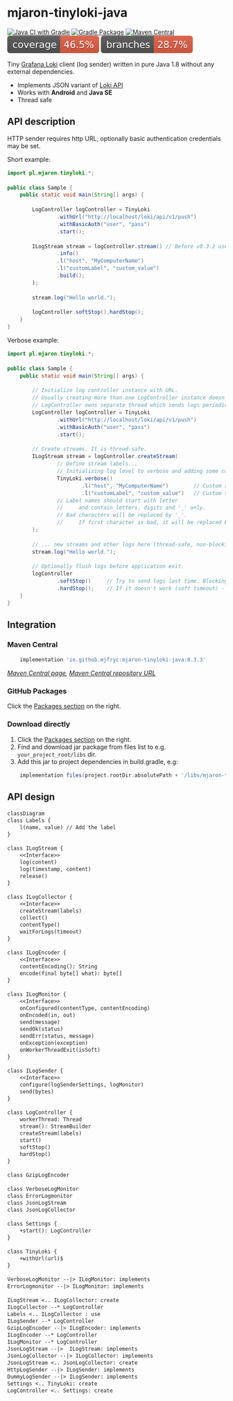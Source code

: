 # mjaron-tinyloki-java

[![Java CI with Gradle](https://github.com/mjfryc/mjaron-tinyloki-java/actions/workflows/gradle.yml/badge.svg)](https://github.com/mjfryc/mjaron-tinyloki-java/actions/workflows/gradle.yml)
[![Gradle Package](https://github.com/mjfryc/mjaron-tinyloki-java/actions/workflows/gradle-publish.yml/badge.svg)](https://github.com/mjfryc/mjaron-tinyloki-java/actions/workflows/gradle-publish.yml)
[![Maven Central](https://img.shields.io/maven-central/v/io.github.mjfryc/mjaron-tinyloki-java?color=dark-green&style=flat)](https://search.maven.org/artifact/io.github.mjfryc/mjaron-tinyloki-java/)
![Coverage](.github/badges/jacoco.svg)
![Branches](.github/badges/branches.svg)

Tiny [Grafana Loki](https://grafana.com/oss/loki/) client (log sender) written in pure Java 1.8 without any external dependencies.

* Implements JSON variant of [Loki API](https://grafana.com/docs/loki/latest/api/#post-lokiapiv1push)
* Works with **Android** and **Java SE**
* Thread safe

## API description

HTTP sender requires http URL, optionally basic authentication credentials may be set.

Short example:
```java
import pl.mjaron.tinyloki.*;

public class Sample {
    public static void main(String[] args) {

        LogController logController = TinyLoki
                .withUrl("http://localhost/loki/api/v1/push")
                .withBasicAuth("user", "pass")
                .start();

        ILogStream stream = logController.stream() // Before v0.3.2 use createStream()
                .info()
                .l("host", "MyComputerName")
                .l("customLabel", "custom_value")
                .build();
        );

        stream.log("Hello world.");

        logController.softStop().hardStop();
    }
}
```

Verbose example:

```java
import pl.mjaron.tinyloki.*;

public class Sample {
    public static void main(String[] args) {

        // Initialize log controller instance with URL.
        // Usually creating more than one LogController instance doesn't make sense.
        // LogController owns separate thread which sends logs periodically.
        LogController logController = TinyLoki
                .withUrl("http://localhost/loki/api/v1/push")
                .withBasicAuth("user", "pass")
                .start();

        // Create streams. It is thread-safe.
        ILogStream stream = logController.createStream(
                // Define stream labels...
                // Initializing log level to verbose and adding some custom labels.
                TinyLoki.verbose()
                        .l("host", "MyComputerName")        // Custom static label.
                        .l("customLabel", "custom_value")   // Custom static label.
                // Label names should start with letter
                //     and contain letters, digits and '_' only.
                // Bad characters will be replaced by '_'.
                //     If first character is bad, it will be replaced by 'A'.
        );

        // ... new streams and other logs here (thread-safe, non-blocking).
        stream.log("Hello world.");

        // Optionally flush logs before application exit.
        logController
                .softStop()     // Try to send logs last time. Blocking method.
                .hardStop();    // If it doesn't work (soft timeout) - force stop sending thread.
    }
}
```

## Integration

### Maven Central

```gradle
    implementation 'io.github.mjfryc:mjaron-tinyloki-java:0.3.3'
```

 _[Maven Central page](https://search.maven.org/artifact/io.github.mjfryc/mjaron-tinyloki-java/),_
 _[Maven Central repository URL](https://repo1.maven.org/maven2/io/github/mjfryc/mjaron-tinyloki-java/)_

### GitHub Packages

Click the [Packages section](https://github.com/mjfryc?tab=packages&repo_name=mjaron-tinyloki-java) on the right.

### Download directly

1. Click the [Packages section](https://github.com/mjfryc?tab=packages&repo_name=mjaron-tinyloki-java) on the right.
2. Find and download jar package from files list to e.g. `your_project_root/libs` dir.
3. Add this jar to project dependencies in build.gradle, e.g:

```gradle
    implementation files(project.rootDir.absolutePath + '/libs/mjaron-tinyloki-java-0.3.3.jar')
```

## API design

```mermaid
classDiagram
class Labels {
    l(name, value) // Add the label
}

class ILogStream {
    <<Interface>>
    log(content)
    log(timestamp, content)
    release()
}

class ILogCollector {
    <<Interface>>
    createStream(labels)
    collect()
    contentType()
    waitForLogs(timeout)
}

class ILogEncoder {
    <<Interface>>
    contentEncoding(): String
    encode(final byte[] what): byte[]
}

class ILogMonitor {
    <<Interface>>
    onConfigured(contentType, contentEncoding)
    onEncoded(in, out)
    send(message)
    sendOk(status)
    sendErr(status, message)
    onException(exception)
    onWorkerThreadExit(isSoft)
}

class ILogSender {
    <<Interface>>
    configure(logSenderSettings, logMonitor)
    send(bytes)
}

class LogController {
    workerThread: Thread
    stream(): StreamBuilder
    createStream(labels)
    start()
    softStop()
    hardStop()
}

class GzipLogEncoder

class VerboseLogMonitor
class ErrorLogmonitor
class JsonLogStream
class JsonLogCollector

class Settings {
    +start(): LogController
}

class TinyLoki {
    +withUrl(url)$
}

VerboseLogMonitor --|> ILogMonitor: implements
ErrorLogmonitor --|> ILogMonitor: implements

ILogStream <.. ILogCollector: create
ILogCollector --* LogController
Labels <.. ILogCollector : use
ILogSender --* LogController
GzipLogEncoder --|> ILogEncoder: implements
ILogEncoder --* LogController
ILogMonitor --* LogController
JsonLogStream --|>  ILogStream: implements
JsonLogCollector --|> ILogCollector: implements
JsonLogStream <.. JsonLogCollector: create
HttpLogSender --|> ILogSender: implements
DummyLogSender --|> ILogSender: implements
Settings <.. TinyLoki: create
LogController <.. Settings: create
```
